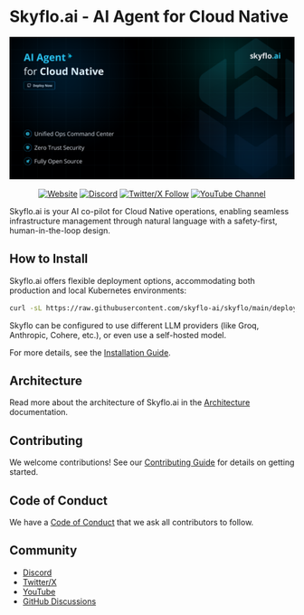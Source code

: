 # Skyflo.ai - AI Agent for Cloud Native

<p align="center">
  <img src="./assets/readme.png" alt="Skyflo.ai" width="1000"/>
</p>

<div align="center">

  [![Website](https://img.shields.io/badge/Website-Visit-blue.svg)](https://skyflo.ai)
  [![Discord](https://img.shields.io/badge/Discord-Join-blue.svg)](https://discord.gg/kCFNavMund)
  [![Twitter/X Follow](https://img.shields.io/twitter/follow/skyflo_ai?style=social)](https://x.com/skyflo_ai)
  [![YouTube Channel](https://img.shields.io/badge/YouTube-Subscribe-red.svg)](https://www.youtube.com/@SkyfloAI)

</div>

Skyflo.ai is your AI co-pilot for Cloud Native operations, enabling seamless infrastructure management through natural language with a safety-first, human-in-the-loop design.

## How to Install

Skyflo.ai offers flexible deployment options, accommodating both production and local Kubernetes environments:

```bash
curl -sL https://raw.githubusercontent.com/skyflo-ai/skyflo/main/deployment/install.sh -o install.sh && chmod +x install.sh && ./install.sh
```

Skyflo can be configured to use different LLM providers (like Groq, Anthropic, Cohere, etc.), or even use a self-hosted model.

For more details, see the [Installation Guide](docs/install.md).

## Architecture

Read more about the architecture of Skyflo.ai in the [Architecture](docs/architecture.md) documentation.

## Contributing

We welcome contributions! See our [Contributing Guide](CONTRIBUTING.md) for details on getting started.

## Code of Conduct

We have a [Code of Conduct](code_of_conduct.md) that we ask all contributors to follow.

## Community

- [Discord](https://discord.gg/kCFNavMund)
- [Twitter/X](https://x.com/skyflo_ai)
- [YouTube](https://www.youtube.com/@SkyfloAI)
- [GitHub Discussions](https://github.com/skyflo-ai/skyflo/discussions)

